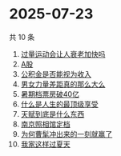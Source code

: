 # 2025-07-23

共 10 条

<!-- BEGIN -->
<!-- 最后更新时间 Wed Jul 23 2025 04:13:55 GMT+0800 (China Standard Time) -->

1. [过量运动会让人衰老加快吗](https://www.zhihu.com/search?q=过量运动会让人衰老加快吗)
1. [A股](https://www.zhihu.com/search?q=A股)
1. [公积金是否能视为收入](https://www.zhihu.com/search?q=公积金是否能视为收入)
1. [男女力量差距真的那么大么](https://www.zhihu.com/search?q=男女力量差距真的那么大么)
1. [暑期档票房破40亿](https://www.zhihu.com/search?q=暑期档票房破40亿)
1. [什么是人生的最顶级享受](https://www.zhihu.com/search?q=什么是人生的最顶级享受)
1. [天赋到底是什么东西](https://www.zhihu.com/search?q=天赋到底是什么东西)
1. [南京照相馆定档](https://www.zhihu.com/search?q=南京照相馆定档)
1. [为何曹髦冲出来的一刻就赢了](https://www.zhihu.com/search?q=为何曹髦冲出来的一刻就赢了)
1. [我家这样过夏天](https://www.zhihu.com/search?q=我家这样过夏天)

<!-- END -->
